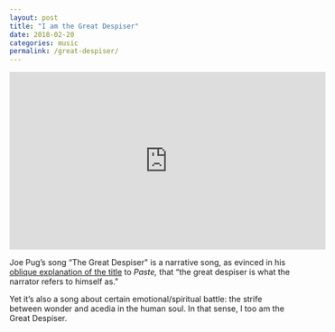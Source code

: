 ```yaml
---
layout: post
title: "I am the Great Despiser"
date: 2018-02-20
categories: music
permalink: /great-despiser/
---
```


<iframe width="560" height="315" src="https://www.youtube.com/embed/Kkz4ROGgGWc?rel=0" frameborder="0" allow="autoplay; encrypted-media" allowfullscreen></iframe>

Joe Pug’s song “The Great Despiser" is a narrative song, as evinced in his [oblique explanation of the title](http://www.pastemagazine.com/blogs/av/2012/02/joe-pug-song-premieralbum-announcement.html) to *Paste,* that “the great despiser is what the narrator refers to himself as."

Yet it’s also a song about certain emotional/spiritual battle: the strife between wonder and acedia in the human soul. In that sense, I too am the Great Despiser.
